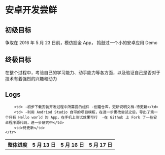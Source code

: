 # 安卓开发尝鲜

## 初级目标

争取在 2016 年 5 月 23 日前，模仿掘金 App， 捣鼓过一个小的安卓应用 Demo

## 终极目标

在整个过程中，考验自己的学习能力、动手能力等各方面，以及验证自己是否对于技术有着强烈的兴趣和动力

## Logs

<table>
    <tr>
        <th rowspan="2">整体进度</th>
        <th>5 月 13 日</th>
        <th>5 月 16 日</th>
        <th>5 月 17 日</th>
    </tr>
        <tr>
        
        <td> -初步下载安装开发过程中所需要的组件 -创建仓库，更新说明文档-待更新</td>
        <td> -利用 Andriod Studio 自带的项目模板，在进一步更改尝试之后，导出了第一个只有 Hello world 的 App，在手机上测试效果可行  -在 Github 上 Fork 了一些安卓程序源代码，进一步研究中</td>
        <td>待更新</td>
    </tr>
</table>

